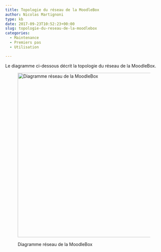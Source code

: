 ```yaml
---
title: Topologie du réseau de la MoodleBox
author: Nicolas Martignoni
type: kb
date: 2017-09-23T10:52:23+00:00
slug: topologie-du-reseau-de-la-moodlebox
categories:
  - Maintenance
  - Premiers pas
  - Utilisation

---
```

Le diagramme ci-dessous décrit la topologie du réseau de la MoodleBox.<figure id="attachment_697" style="max-width: 500px" class="wp-caption alignnone">

[<img class="wp-image-697" src="https://moodlebox.net/fr/wp-content/uploads/sites/4/2017/09/MoodleBox-Network.png" alt="Diagramme réseau de la MoodleBox" width="500" height="525" srcset="https://moodlebox.net/fr/wp-content/uploads/sites/4/2017/09/MoodleBox-Network.png 621w, https://moodlebox.net/fr/wp-content/uploads/sites/4/2017/09/MoodleBox-Network-286x300.png 286w" sizes="(max-width: 500px) 100vw, 500px" />][1]<figcaption class="wp-caption-text">Diagramme réseau de la MoodleBox</figcaption></figure>

 [1]: https://moodlebox.net/fr/wp-content/uploads/sites/4/2017/09/MoodleBox-Network.png